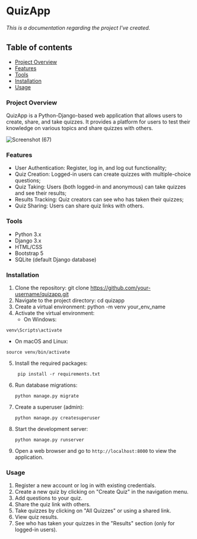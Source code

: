 # QuizApp
###### This is a documentation regarding the project I've created.

## Table of contents

 - [Project Overview](#project-overview)
 - [Features](#features)
 - [Tools](#tools)
 - [Installation](#installation)
 - [Usage](#usage)


### Project Overview

QuizApp is a Python-Django-based web application that allows users to create, share, and take quizzes. It provides a platform for users to test their knowledge on various topics and share quizzes with others.

![Screenshot (67)](https://github.com/user-attachments/assets/75275698-61dd-40df-852e-200039bd579a)


### Features

- User Authentication: Register, log in, and log out functionality;
- Quiz Creation: Logged-in users can create quizzes with multiple-choice questions;
- Quiz Taking: Users (both logged-in and anonymous) can take quizzes and see their results;
- Results Tracking: Quiz creators can see who has taken their quizzes;
- Quiz Sharing: Users can share quiz links with others.

### Tools

- Python 3.x
- Django 3.x
- HTML/CSS
- Bootstrap 5
- SQLite (default Django database)

### Installation

1. Clone the repository: git clone https://github.com/your-username/quizapp.git
2. Navigate to the project directory: cd quizapp
3. Create a virtual environment: python -m venv your_env_name
4. Activate the virtual environment:
   - On Windows:
  
  ```
  venv\Scripts\activate
  ```
   - On macOS and Linux:

  ```
  source venv/bin/activate
  ```

5. Install the required packages:
   ```
    pip install -r requirements.txt
   ```
6. Run database migrations:
   ```
   python manage.py migrate
   ```
7. Create a superuser (admin):
   ```
   python manage.py createsuperuser
   ```
8. Start the development server:
   ```
   python manage.py runserver
   ```
9. Open a web browser and go to `http://localhost:8000` to view the application.

### Usage

1. Register a new account or log in with existing credentials.
2. Create a new quiz by clicking on "Create Quiz" in the navigation menu.
3. Add questions to your quiz.
4. Share the quiz link with others.
5. Take quizzes by clicking on "All Quizzes" or using a shared link.
6. View quiz results.
7. See who has taken your quizzes in the "Results" section (only for logged-in users).





